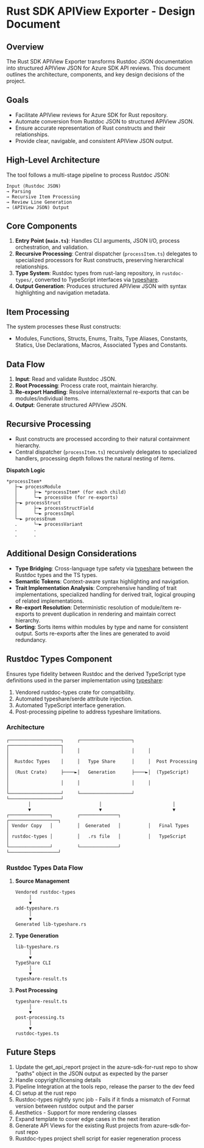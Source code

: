 # Rust SDK APIView Exporter - Design Document

## Overview

The Rust SDK APIView Exporter transforms Rustdoc JSON documentation into structured APIView JSON for Azure SDK API reviews. This document outlines the architecture, components, and key design decisions of the project.

## Goals

- Facilitate APIView reviews for Azure SDK for Rust repository.
- Automate conversion from Rustdoc JSON to structured APIView JSON.
- Ensure accurate representation of Rust constructs and their relationships.
- Provide clear, navigable, and consistent APIView JSON output.

## High-Level Architecture

The tool follows a multi-stage pipeline to process Rustdoc JSON:

```
Input (Rustdoc JSON) 
→ Parsing 
→ Recursive Item Processing 
→ Review Line Generation 
→ (APIView JSON) Output
```

## Core Components

1. **Entry Point (`main.ts`)**: Handles CLI arguments, JSON I/O, process orchestration, and validation.
2. **Recursive Processing**: Central dispatcher (`processItem.ts`) delegates to specialized processors for Rust constructs, preserving hierarchical relationships.
3. **Type System**: Rustdoc types from rust-lang repository, in `rustdoc-types/`, converted to TypeScript interfaces via [typeshare](https://github.com/1password/typeshare).
4. **Output Generation**: Produces structured APIView JSON with syntax highlighting and navigation metadata.

## Item Processing

The system processes these Rust constructs:
- Modules, Functions, Structs, Enums, Traits, Type Aliases, Constants, Statics, Use Declarations, Macros, Associated Types and Constants.

## Data Flow

1. **Input**: Read and validate Rustdoc JSON.
2. **Root Processing**: Process crate root, maintain hierarchy.
3. **Re-export Handling**: Resolve internal/external re-exports that can be modules/individual items.
4. **Output**: Generate structured APIView JSON.

## Recursive Processing

- Rust constructs are processed according to their natural containment hierarchy.
- Central dispatcher (`processItem.ts`) recursively delegates to specialized handlers, processing depth follows the natural nesting of items.

**Dispatch Logic**
   ```
   *processItem*
      ├─► processModule
      │      ├─► *processItem* (for each child)
      │      └─► processUse (for re-exports)
      ├─► processStruct
      │      ├─► processStructField
      │      └─► processImpl
      └─► processEnum
      .      └─► processVariant
      .      .
      .      .
   ```

## Additional Design Considerations

- **Type Bridging**: Cross-language type safety via [typeshare](https://github.com/1password/typeshare) between the Rustdoc types and the TS types.
- **Semantic Tokens**: Context-aware syntax highlighting and navigation.
- **Trait Implementation Analysis**: Comprehensive handling of trait implementations, specialized handling for derived trait, logical grouping of related implementations.
- **Re-export Resolution**: Deterministic resolution of module/item re-exports to prevent duplication in rendering and maintain correct hierarchy.
- **Sorting**: Sorts items within modules by type and name for consistent output. Sorts re-exports after the lines are generated to avoid redundancy.

## Rustdoc Types Component

Ensures type fidelity between Rustdoc and the derived TypeScript type definitions used in the parser implementation using [typeshare](https://github.com/1password/typeshare):

1. Vendored rustdoc-types crate for compatibility.
2. Automated typeshare/serde attribute injection.
3. Automated TypeScript interface generation.
4. Post-processing pipeline to address typeshare limitations.


### Architecture

```
┌───────────────────┐     ┌───────────────────┐     ┌───────────────────┐
│                   │     │                   │     │                   │
│  Rustdoc Types    │     │   Type Share      │     │  Post Processing  │
│  (Rust Crate)     ├────►│   Generation      ├────►│  (TypeScript)     │
│                   │     │                   │     │                   │
└───────────────────┘     └───────────────────┘     └───────────────────┘
        │                         │                          │
        ▼                         ▼                          ▼
┌───────────────┐         ┌──────────────┐          ┌──────────────────┐
│ Vendor Copy   │         │  Generated   │          │   Final Types    │
│ rustdoc-types │         │   .rs file   │          │   TypeScript     │
└───────────────┘         └──────────────┘          └──────────────────┘
```

### Rustdoc Types Data Flow

1. **Source Management**
   ```
   Vendored rustdoc-types
        │
        ▼
   add-typeshare.rs
        │
        ▼
   Generated lib-typeshare.rs
   ```

2. **Type Generation**
   ```
   lib-typeshare.rs
        │
        ▼
   TypeShare CLI
        │
        ▼
   typeshare-result.ts
   ```

3. **Post Processing**
   ```
   typeshare-result.ts
        │
        ▼
   post-processing.ts
        │
        ▼
   rustdoc-types.ts
   ```

## Future Steps

1. Update the get_api_report project in the azure-sdk-for-rust repo to show "paths" object in the JSON output as expected by the parser
2. Handle copyright/licensing details
3. Pipeline Integration at the tools repo, release the parser to the dev feed
4. CI setup at the rust repo
5. Rustdoc-types nightly sync job - Fails if it finds a mismatch of Format version between rustdoc output and the parser
6. Aesthetics - Support for more rendering classes
7. Expand template to cover edge cases in the next iteration
8. Generate API Views for the existing Rust projects from azure-sdk-for-rust repo
9. Rustdoc-types project shell script for easier regeneration process
